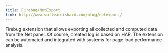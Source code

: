 ```yaml
---
title: Firebug/NetExport
link: http://www.softwareishard.com/blog/netexport/
---
```


Firebug extension that allows exporting all collected and computed data from the Net panel. Of course, created log is based on HAR. The extension can be automated and integrated with systems for page load performance analysis.
